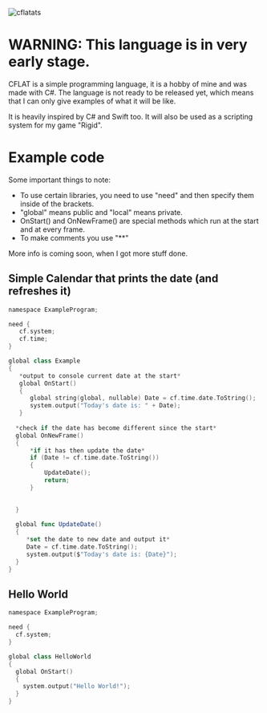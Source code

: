 
![cflatats](https://user-images.githubusercontent.com/72033313/169621673-f19a3a71-08bc-43fc-9737-8b22a4ad2651.png)

# WARNING: This language is in very early stage.

CFLAT is a simple programming language, it is a hobby of mine and was made with C#.
The language is not ready to be released yet, which means that I can only give examples of what it will be like.

It is heavily inspired by C# and Swift too. It will also be used as a scripting system for my game "Rigid".

# Example code
Some important things to note:
- To use certain libraries, you need to use "need" and then specify them inside of the brackets.
- "global" means public and "local" means private.
- OnStart() and OnNewFrame() are special methods which run at the start and at every frame.
- To make comments you use "**"

More info is coming soon, when I got more stuff done.

## Simple Calendar that prints the date (and refreshes it)

```swift
namespace ExampleProgram;

need {
   cf.system;
   cf.time;
}

global class Example
{
   *output to console current date at the start*
   global OnStart()
   {
      global string(global, nullable) Date = cf.time.date.ToString();
      system.output("Today's date is: " + Date);
   }
  
  *check if the date has become different since the start*
  global OnNewFrame()
  {
      *if it has then update the date*
      if (Date != cf.time.date.ToString())
      {
          UpdateDate();
          return;
      }

      
  }
  
  global func UpdateDate()
  {
     *set the date to new date and output it*
     Date = cf.time.date.ToString();
     system.output($"Today's date is: {Date}");
  }
}
```

## Hello World

```swift
namespace ExampleProgram;

need {
  cf.system;
}

global class HelloWorld
{
  global OnStart()
  {
    system.output("Hello World!");
  }
}
```
